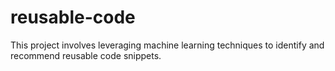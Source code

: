 # reusable-code

This project involves leveraging machine learning techniques to identify and recommend reusable code snippets.
